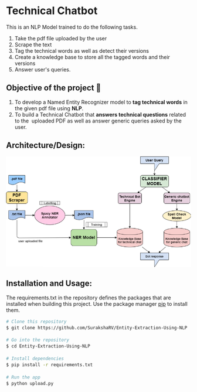 # Technical Chatbot
This is an NLP Model trained to do the following tasks.
1. Take the pdf file uploaded by the user
2. Scrape the text 
3. Tag the technical words as well as detect their versions
4. Create a knowledge base to store all the tagged words and their versions 
5. Answer user's queries.

Objective of the project :rocket:
--------------------------------------
1. To develop a Named Entity Recognizer model to **tag  technical words** in the given pdf file using **NLP**.
2. To build a Technical Chatbot that **answers technical questions** related to the  uploaded PDF as well as answer generic queries asked by the user. 

Architecture/Design:
------------------------------------------------------------------------------------------------------------------------------------------
![architecture](https://github.com/SurakshaRV/Entity-Extraction-Using-NLP/blob/master/arch.PNG)

Installation and Usage:
-------------------------
The requirements.txt in the repository defines the packages that are installed when building this project. Use the package manager [pip](https://pip.pypa.io/en/stable/) to install them.

```bash
# Clone this repository
$ git clone https://github.com/SurakshaRV/Entity-Extraction-Using-NLP

# Go into the repository
$ cd Entity-Extraction-Using-NLP

# Install dependencies
$ pip install -r requirements.txt 

# Run the app
$ python upload.py
```


